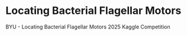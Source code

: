 # Locating Bacterial Flagellar Motors
 BYU - Locating Bacterial Flagellar Motors 2025 Kaggle Competition
